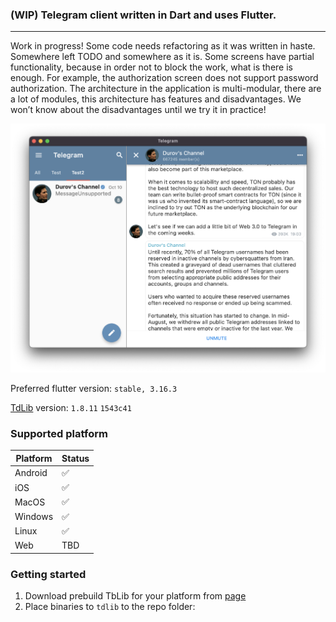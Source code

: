 
### (WIP) Telegram client written in Dart and uses Flutter.
---

Work in progress! Some code needs refactoring as it was written in haste. Somewhere left TODO and somewhere as it is. Some screens have partial functionality, because in order not to block the work, what is there is enough. For example, the authorization screen does not support password authorization. The architecture in the application is multi-modular, there are a lot of modules, this architecture has features and disadvantages. We won’t know about the disadvantages until we try it in practice!

<img src='res/telegram_picture.png' width='800'>

Preferred flutter version: `stable, 3.16.3`

[TdLib](https://github.com/tdlib/td) version: `1.8.11` `1543c41`

### Supported platform
|Platform| Status|
|-|-|
|Android|✅|
|iOS|✅|
|MacOS|✅|
|Windows|✅|
|Linux|✅|
|Web|TBD|

### Getting started

1. Download prebuild TbLib for your platform from [page](https://github.com/ivk1800/td-json-client-prebuilt/releases)
2. Place binaries to `tdlib` to the repo folder:



